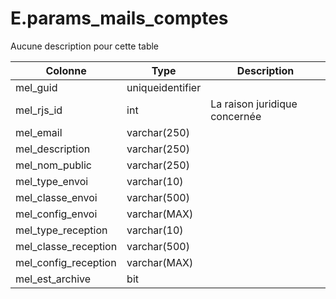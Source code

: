 # E.params_mails_comptes

Aucune description pour cette table

Colonne|Type|Description
---|---|---
mel_guid|uniqueidentifier|
mel_rjs_id|int|La raison juridique concernée 
mel_email|varchar(250)|
mel_description|varchar(250)|
mel_nom_public|varchar(250)|
mel_type_envoi|varchar(10)|
mel_classe_envoi|varchar(500)|
mel_config_envoi|varchar(MAX)|
mel_type_reception|varchar(10)|
mel_classe_reception|varchar(500)|
mel_config_reception|varchar(MAX)|
mel_est_archive|bit|
